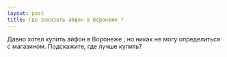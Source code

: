 ```yaml
---
layout: post 
title: Где заказать айфон в Воронеже ? 
--- 
```

Давно хотел купить айфон в Воронеже , но никак не могу определиться с магазином. Подскажите, где лучше купить?